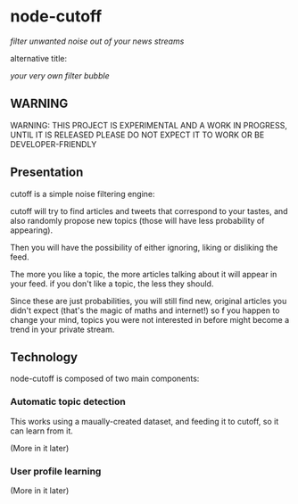 
node-cutoff
===========

*filter unwanted noise out of your news streams*

alternative title:

*your very own filter bubble*


## WARNING

WARNING: THIS PROJECT IS EXPERIMENTAL AND A WORK IN PROGRESS,
UNTIL IT IS RELEASED PLEASE DO NOT EXPECT IT TO WORK OR BE DEVELOPER-FRIENDLY

## Presentation

cutoff is a simple noise filtering engine:

cutoff will try to find articles and tweets that correspond to your tastes,
and also randomly propose new topics (those will have less probability of appearing).

Then you will have the possibility of either ignoring, liking or disliking the feed.

The more you like a topic, the more articles talking about it will appear in your feed.
if you don't like a topic, the less they should.

Since these are just probabilities, you will still find new, original articles
you didn't expect (that's the magic of maths and internet!)
so f you happen to change your mind, topics you were not interested in before
might become a trend in your private stream.

## Technology

node-cutoff is composed of two main components:

### Automatic topic detection

This works using a maually-created dataset, and feeding it to cutoff,
so it can learn from it.

(More in it later)

### User profile learning

(More in it later)